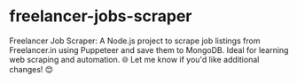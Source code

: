 # freelancer-jobs-scraper
 Freelancer Job Scraper: A Node.js project to scrape job listings from Freelancer.in using Puppeteer and save them to MongoDB. Ideal for learning web scraping and automation. 🌐  Let me know if you'd like additional changes! 😊
